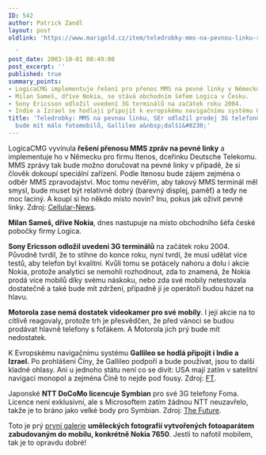 ```yaml
---
ID: 542
author: Patrick Zandl
layout: post
oldlink: 'https://www.marigold.cz/item/teledrobky-mms-na-pevnou-linku-ser-odlozil-prodej-3g-telefonu-motorola-bude-mit-malo-fotomobilu-gallileo-a-dalsi

  '
post_date: 2003-10-01 08:49:00
post_excerpt: ''
published: true
summary_points:
- LogicaCMG implementuje řešení pro přenos MMS na pevné linky v Německu.
- Milan Sameš, dříve Nokia, se stává obchodním šéfem Logica v Česku.
- Sony Ericsson odložil uvedení 3G terminálů na začátek roku 2004.
- Indie a Izrael se hodlají připojit k evropskému navigačnímu systému Galileo.
title: 'Teledrobky: MMS na pevnou linku, SEr odložil prodej 3G telefonů, Motorola
  bude mít málo fotomobilů, Gallileo a&nbsp;další&#8230;'
---
```


<p>
LogicaCMG vyvinula <STRONG>řešení přenosu MMS zpráv na pevné linky</STRONG> a implementuje ho v Německu pro firmu Itenos, dceřinku Deutsche Telekomu. MMS zprávy tak bude možno doručovat na pevné linky v případě, že si člověk dokoupí speciální zařízení. Podle Itenosu bude zájem zejména o odběr MMS zpravodajství. Moc tomu nevěřím, aby takový MMS terminál měl smysl, bude muset být relativně dobrý (barevný displej, paměť) a tedy ne moc laciný. A koupí si ho někdo místo novin? Inu, pokus jak oživit pevné linky. Zdroj: <A href="http://www.cellular-news.com/story/9788.shtml" target=_blank>Cellular-News</A>.</p>

<p>
<STRONG>Milan Sameš, dříve Nokia</STRONG>, dnes nastupuje na místo obchodního šéfa české pobočky firmy Logica. </p>

<p>
<STRONG>Sony Ericsson odložil uvedení 3G terminálů</STRONG> na začátek roku 2004. Původně tvrdil, že to stihne do konce roku, nyní tvrdí, že musí udělat více testů, aby telefon byl kvalitní. Kvůli tomu se potácely nahoru a dolu&#160;i akcie Nokia, protože analytici se nemohli rozhodnout, zda to znamená, že Nokia prodá více mobilů díky svému náskoku, nebo zda své mobily netestovala dostatečně a také bude mít zdržení, případně jí je operátoři budou házet na hlavu. </p>

<p>
<STRONG>Motorola zase nemá dostatek videokamer pro své mobily</STRONG>. I její akcie na to citlivě reagovaly, protože trh je přesvědčen, že před vánoci se budou prodávat hlavně telefony s foťákem. A Motorola jich prý bude mít nedostatek. </p>

<p>
K Evropskému navigačnímu systému <STRONG>Gallileo se hodlá připojit i Indie a Izrael.</STRONG> Po prohlášení Číny, že Gallileo podpoří a bude používat, jsou to další kladné ohlasy. Ani u jednoho státu není co se divit: USA mají zatím v satelitní navigaci monopol a zejména Číně to nejde pod fousy. Zdroj: <A href="http://news.ft.com/servlet/ContentServer?pagename=FT.com/StoryFT/FullStory&amp;c=StoryFT&amp;cid=1059480102081" target=_blank>FT</A>. </p>

<p>
Japonské <STRONG>NTT DoCoMo licencuje Symbian</STRONG> pro své 3G telefony Foma. Licence není exklusivní, ale s Microsoftem zatím žádnou NTT neuzavřelo, takže je to bráno jako velké body pro Symbian. Zdroj: <A href="http://www.thefeature.com/article?articleid=100102" target=_blank>The Future</A>. </p>

<p>
Toto je prý <A href="http://home.powertech.no/pervo/bromweb/nokia2.htm" target=_blank>první galerie</A> <STRONG>uměleckých fotografií vytvořených fotoaparátem zabudovaným do mobilu, konkrétně Nokia 7650</STRONG>. Jestli to nafotil mobilem, tak je to opravdu dobré!</p>
